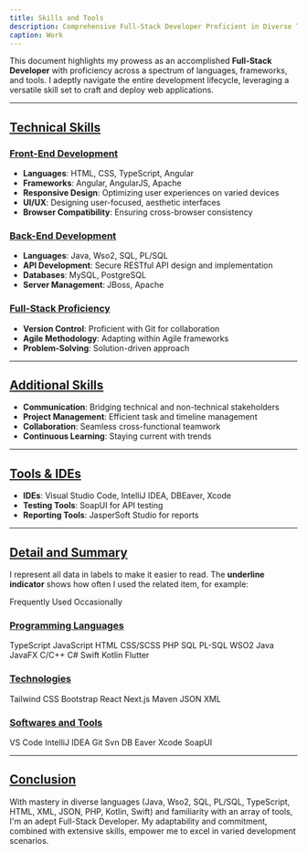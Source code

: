 ```yaml
---
title: Skills and Tools
description: Comprehensive Full-Stack Developer Proficient in Diverse Technologies
caption: Work
---
```


 
This document highlights my prowess as an accomplished **Full-Stack Developer** with proficiency across a spectrum of languages, 
frameworks, and tools. I adeptly navigate the entire development lifecycle, leveraging a versatile skill set to craft and deploy web 
applications.

---

## [Technical Skills](/work/skills-and-tools#technical-skills)

### [Front-End Development](/work/skills-and-tools#front-end-development)

- **Languages**: HTML, CSS, TypeScript, Angular
- **Frameworks**: Angular, AngularJS, Apache
- **Responsive Design**: Optimizing user experiences on varied devices
- **UI/UX**: Designing user-focused, aesthetic interfaces
- **Browser Compatibility**: Ensuring cross-browser consistency

### [Back-End Development](/work/skills-and-tools#back-end-development)

- **Languages**: Java, Wso2, SQL, PL/SQL
- **API Development**: Secure RESTful API design and implementation
- **Databases**: MySQL, PostgreSQL
- **Server Management**: JBoss, Apache

### [Full-Stack Proficiency](/work/skills-and-tools#full-stack-proficiency)

- **Version Control**: Proficient with Git for collaboration
- **Agile Methodology**: Adapting within Agile frameworks
- **Problem-Solving**: Solution-driven approach

---

## [Additional Skills](/work/skills-and-tools#additional-skills)

- **Communication**: Bridging technical and non-technical stakeholders
- **Project Management**: Efficient task and timeline management
- **Collaboration**: Seamless cross-functional teamwork
- **Continuous Learning**: Staying current with trends

---

## [Tools & IDEs](/work/skills-and-tools#tools-e-ides)

- **IDEs**: Visual Studio Code, IntelliJ IDEA, DBEaver, Xcode
- **Testing Tools**: SoapUI for API testing
- **Reporting Tools**: JasperSoft Studio for reports

---

## [Detail and Summary](/work/skills-and-tools#detail-and-summary)

I represent all data in labels to make it easier to read. The **underline indicator** shows how often I used the related item, for example:

<div class="chips">
  <label style="--hover-text: 80%">Frequently Used</label>
  <label style="--hover-text: 20%">Occasionally</label>
</div>

### [Programming Languages](/work/skills-and-tools#programming-languages)

<div class="chips">
  <label style="--hover-text: 60%">TypeScript</label>
  <label style="--hover-text: 50%">JavaScript</label>
  <label style="--hover-text: 80%">HTML</label>
  <label style="--hover-text: 70%">CSS/SCSS</label>
  <label style="--hover-text: 60%">PHP</label>
  <label style="--hover-text: 70%">SQL</label>
  <label style="--hover-text: 70%">PL-SQL</label>
  <label style="--hover-text: 70%">WSO2</label>
  <label style="--hover-text: 70%">Java</label>
  <label style="--hover-text: 40%">JavaFX</label>
  <label style="--hover-text: 20%">C/C++</label>
  <label style="--hover-text: 20%">C#</label>
  <label style="--hover-text: 30%">Swift</label>
  <label style="--hover-text: 30%">Kotlin</label>
  <label style="--hover-text: 50%">Flutter</label>
</div>

### [Technologies](/work/skills-and-tools#technologies)

<div class="chips">
  <label style="--hover-text: 60%">Tailwind CSS</label>
  <label style="--hover-text: 40%">Bootstrap</label>
  <label style="--hover-text: 30%">React</label>
  <label style="--hover-text: 20%">Next.js</label>
  <label style="--hover-text: 60%">Maven</label>
  <label style="--hover-text: 70%">JSON</label>
  <label style="--hover-text: 70%">XML</label>
</div>

### [Softwares and Tools](/work/skills-and-tools#softwares-and-tools)

<div class="chips">
  <label style="--hover-text: 60%">VS Code</label>
  <label style="--hover-text: 60%">IntelliJ IDEA</label>
  <label style="--hover-text: 50%">Git</label>
  <label style="--hover-text: 20%">Svn</label>
  <label style="--hover-text: 60%">DB Eaver</label>
  <label style="--hover-text: 30%">Xcode</label>
  <label style="--hover-text: 60%">SoapUI</label>
</div>

---

## [Conclusion](/work/skills-and-tools#conclusion)

With mastery in diverse languages (Java, Wso2, SQL, PL/SQL, TypeScript, HTML, XML, JSON, PHP, Kotlin, Swift) and familiarity with an array of tools, I'm an adept Full-Stack Developer. My adaptability and commitment, combined with extensive skills, empower me to excel in varied development scenarios.
